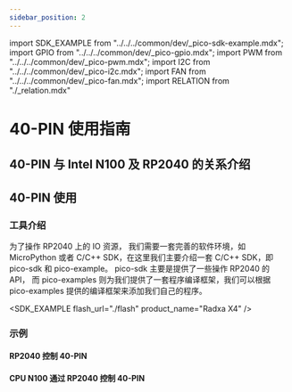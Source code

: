 ```yaml
---
sidebar_position: 2
---
```


import SDK_EXAMPLE from "../../../common/dev/\_pico-sdk-example.mdx";
import GPIO from "../../../common/dev/\_pico-gpio.mdx";
import PWM from "../../../common/dev/\_pico-pwm.mdx";
import I2C from "../../../common/dev/\_pico-i2c.mdx";
import FAN from "../../../common/dev/\_pico-fan.mdx";
import RELATION from "./\_relation.mdx"

# 40-PIN 使用指南

## 40-PIN 与 Intel N100 及 RP2040 的关系介绍

<RELATION />

## 40-PIN 使用

### 工具介绍

为了操作 RP2040 上的 IO 资源， 我们需要一套完善的软件环境，如 MicroPython 或者 C/C++ SDK，在这里我们主要介绍一套 C/C++ SDK，即 pico-sdk 和 pico-example。 pico-sdk 主要是提供了一些操作 RP2040 的 API， 而 pico-examples 则为我们提供了一套程序编译框架，我们可以根据 pico-examples 提供的编译框架来添加我们自己的程序。

<SDK_EXAMPLE flash_url="./flash" product_name="Radxa X4" />

### 示例

#### RP2040 控制 40-PIN

<GPIO flash_url="./flash" gpio_definition="./gpio" product_name="Radxa X4"  led_pin="PIN_5" />

<I2C flash_url="./flash" product_name="Radxa X4"  scl_pin="PIN_5" sda_pin="PIN_3" />

<PWM flash_url="./flash" product_name="Radxa X4" led_pin="PIN_5" />

#### CPU N100 通过 RP2040 控制 40-PIN

<FAN flash_url="./flash" product_name="Radxa X4" />
